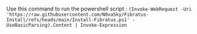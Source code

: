 Use this command to run the powershell script : `(Invoke-WebRequest -Uri 'https://raw.githubusercontent.com/N0vaSky/Fibratus-Install/refs/heads/main/Install-Fibratus.ps1' -UseBasicParsing).Content | Invoke-Expression`

